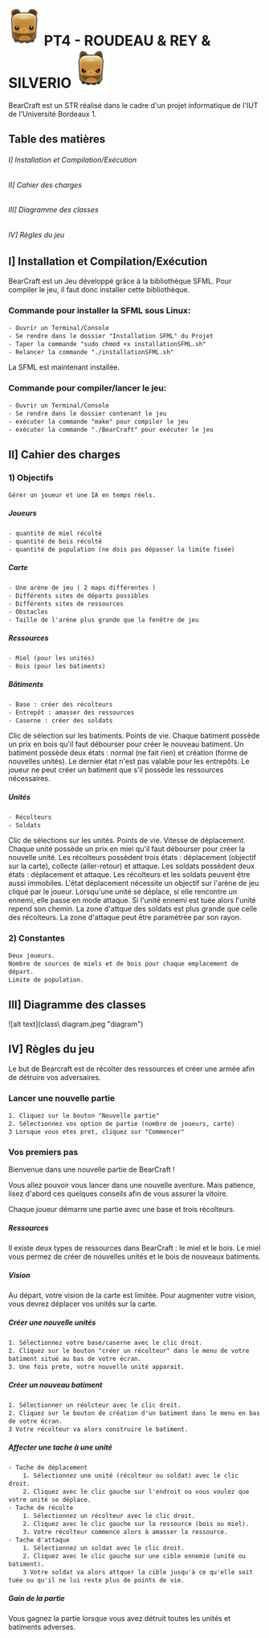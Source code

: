 ![alt text](Code/images/RecolteurJoueur1.png "Ours") PT4 - ROUDEAU & REY & SILVERIO ![alt text](Code/images/RecolteurJoueur2.png "Ours")
================================================




BearCraft est un STR réalisé dans le cadre d'un projet informatique de l'IUT de l'Université Bordeaux 1.


Table des matières
------------------

###### I] Installation et Compilation/Exécution ######

###### II] Cahier des charges ######

###### III] Diagramme des classes ######

###### IV] Règles du jeu ######

I] Installation et Compilation/Exécution
----------------------------------------
BearCraft est un Jeu développé grâce à la bibliothèque SFML.
Pour compiler le jeu, il faut donc installer cette bibliothèque.

### Commande pour installer la SFML sous Linux: ###
    - Ouvrir un Terminal/Console
    - Se rendre dans le dossier "Installation SFML" du Projet
    - Taper la commande "sudo chmod +x installationSFML.sh"
    - Relancer la commande "./installationSFML.sh"


La SFML est maintenant installée.


### Commande pour compiler/lancer le jeu: ###
    - Ouvrir un Terminal/Console
    - Se rendre dans le dossier contenant le jeu
    - exécuter la commande "make" pour compiler le jeu
    - exécuter la commande "./BearCraft" pour exécuter le jeu

II] Cahier des charges
----------------------

### 1) Objectifs ###
  
    Gérer un joueur et une IA en temps réels.

##### Joueurs #####
    - quantité de miel récolté
    - quantité de bois récolté
    - quantité de population (ne dois pas dépasser la limite fixée)

##### Carte #####
    - Une arène de jeu ( 2 maps différentes )
    - Différents sites de départs possibles
    - Différents sites de ressources
    - Obstacles
    - Taille de l'arène plus grande que la fenêtre de jeu

##### Ressources #####
    - Miel (pour les unités)
    - Bois (pour les batiments)

##### Bâtiments ####
    - Base : créer des récolteurs
    - Entrepôt : amasser des ressources
    - Caserne : créer des soldats
Clic de sélection sur les batiments.
Points de vie.
Chaque batiment possède un prix en bois qu'il faut débourser pour créer le nouveau batiment.
Un batiment possède deux états : normal (ne fait rien) et création (forme de nouvelles unités). Le dernier
état n'est pas valable pour les entrepôts.
Le joueur ne peut créer un batiment que s'il possède les ressources nécessaires.

##### Unités ####
    - Récolteurs
    - Soldats
Clic de sélections sur les unités.
Points de vie.
Vitesse de déplacement.
Chaque unité possède un prix en miel qu'il faut débourser pour créer la nouvelle unité.
Les récolteurs possèdent trois états : déplacement (objectif sur la carte), collecte (aller-retour) et attaque.
Les soldats possèdent deux états : déplacement et attaque. Les récolteurs et les soldats peuvent être aussi immobiles.
L'état déplacement nécessite un objectif sur l'arène de jeu cliqué par le joueur.
Lorsqu'une unité se déplace, si elle rencontre un ennemi, elle passe en mode attaque. Si l'unité ennemi est tuée alors l'unité repend son chemin.
La zone d'attque des soldats est plus grande que celle des récolteurs. La zone d'attaque peut être paramétrée par son rayon.

### 2) Constantes ###

    Deux joueurs.
    Nombre de sources de miels et de bois pour chaque emplacement de départ.
    Limite de population.

III] Diagramme des classes
--------------------------

![alt text](class\ diagram.jpeg "diagram")

IV] Règles du jeu
-----------------

Le but de Bearcraft est de récolter des ressources et créer une armée afin de détruire vos adversaires.

### Lancer une nouvelle partie ###

    1. Cliquez sur le bouton "Nouvelle partie"
    2. Sélectionnez vos option de partie (nombre de joueurs, carte)
    3 Lorsque vous etes pret, cliquez sur "Commencer"
    
### Vos premiers pas ###

Bienvenue dans une nouvelle partie de BearCraft !

Vous allez pouvoir vous lancer dans une nouvelle aventure. Mais patience, lisez d'abord ces quelques conseils afin de vous assurer la vitoire.

Chaque joueur démarre une partie avec une base et trois récolteurs.

##### Ressources #####

Il existe deux types de ressources dans BearCraft : le miel et le bois. Le miel vous permez de créer de nouvelles unités et le bois de nouveaux batiments.

##### Vision #####

Au départ, votre vision de la carte est limitée. Pour augmenter votre vision, vous devrez déplacer vos unités sur la carte.

##### Créer une nouvelle unités #####

    1. Sélectionnez votre base/caserne avec le clic droit.
    2. Cliquez sur le bouton "créer un récolteur" dans le menu de votre batiment situé au bas de votre écran.
    3. Une fois prete, votre nouvelle unité apparait.

##### Créer un nouveau batiment #####
    1. Sélectionner un réolcteur avec le clic droit.
    2. Cliquez sur le bouton de création d'un batiment dans le menu en bas de votre écran.
    3 Votre récolteur va alors construire le batiment.

##### Affecter une tache à une unité #####

    - Tache de déplacement
        1. Sélectionnez une unité (récolteur ou soldat) avec le clic droit.
        2. Cliquez avec le clic gauche sur l'endroit ou vous voulez que votre unité se déplace.
    - Tache de récolte
        1. Sélectionnez un récolteur avec le clic droit.
        2. Cliquez avec le clic gauche sur la ressource (bois ou miel).
        3. Votre récolteur commence alors à amasser la ressource.
    - Tache d'attaque
        1. Sélectionnez un soldat avec le clic droit.
        2. Cliquez avec le clic gauche sur une cible ennemie (unité ou batiment).
        3 Votre soldat va alors attquer la cible jusqu'à ce qu'elle soit tuée ou qu'il ne lui reste plus de points de vie.

##### Gain de la partie #####
Vous gagnez la partie lorsque vous avez détruit toutes les unités et batiments adverses.
